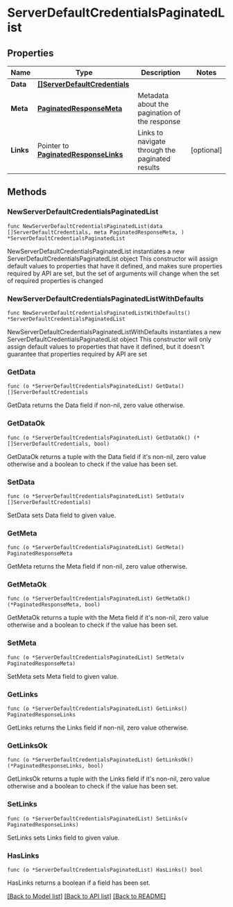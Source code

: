 # ServerDefaultCredentialsPaginatedList

## Properties

Name | Type | Description | Notes
------------ | ------------- | ------------- | -------------
**Data** | [**[]ServerDefaultCredentials**](ServerDefaultCredentials.md) |  | 
**Meta** | [**PaginatedResponseMeta**](PaginatedResponseMeta.md) | Metadata about the pagination of the response | 
**Links** | Pointer to [**PaginatedResponseLinks**](PaginatedResponseLinks.md) | Links to navigate through the paginated results | [optional] 

## Methods

### NewServerDefaultCredentialsPaginatedList

`func NewServerDefaultCredentialsPaginatedList(data []ServerDefaultCredentials, meta PaginatedResponseMeta, ) *ServerDefaultCredentialsPaginatedList`

NewServerDefaultCredentialsPaginatedList instantiates a new ServerDefaultCredentialsPaginatedList object
This constructor will assign default values to properties that have it defined,
and makes sure properties required by API are set, but the set of arguments
will change when the set of required properties is changed

### NewServerDefaultCredentialsPaginatedListWithDefaults

`func NewServerDefaultCredentialsPaginatedListWithDefaults() *ServerDefaultCredentialsPaginatedList`

NewServerDefaultCredentialsPaginatedListWithDefaults instantiates a new ServerDefaultCredentialsPaginatedList object
This constructor will only assign default values to properties that have it defined,
but it doesn't guarantee that properties required by API are set

### GetData

`func (o *ServerDefaultCredentialsPaginatedList) GetData() []ServerDefaultCredentials`

GetData returns the Data field if non-nil, zero value otherwise.

### GetDataOk

`func (o *ServerDefaultCredentialsPaginatedList) GetDataOk() (*[]ServerDefaultCredentials, bool)`

GetDataOk returns a tuple with the Data field if it's non-nil, zero value otherwise
and a boolean to check if the value has been set.

### SetData

`func (o *ServerDefaultCredentialsPaginatedList) SetData(v []ServerDefaultCredentials)`

SetData sets Data field to given value.


### GetMeta

`func (o *ServerDefaultCredentialsPaginatedList) GetMeta() PaginatedResponseMeta`

GetMeta returns the Meta field if non-nil, zero value otherwise.

### GetMetaOk

`func (o *ServerDefaultCredentialsPaginatedList) GetMetaOk() (*PaginatedResponseMeta, bool)`

GetMetaOk returns a tuple with the Meta field if it's non-nil, zero value otherwise
and a boolean to check if the value has been set.

### SetMeta

`func (o *ServerDefaultCredentialsPaginatedList) SetMeta(v PaginatedResponseMeta)`

SetMeta sets Meta field to given value.


### GetLinks

`func (o *ServerDefaultCredentialsPaginatedList) GetLinks() PaginatedResponseLinks`

GetLinks returns the Links field if non-nil, zero value otherwise.

### GetLinksOk

`func (o *ServerDefaultCredentialsPaginatedList) GetLinksOk() (*PaginatedResponseLinks, bool)`

GetLinksOk returns a tuple with the Links field if it's non-nil, zero value otherwise
and a boolean to check if the value has been set.

### SetLinks

`func (o *ServerDefaultCredentialsPaginatedList) SetLinks(v PaginatedResponseLinks)`

SetLinks sets Links field to given value.

### HasLinks

`func (o *ServerDefaultCredentialsPaginatedList) HasLinks() bool`

HasLinks returns a boolean if a field has been set.


[[Back to Model list]](../README.md#documentation-for-models) [[Back to API list]](../README.md#documentation-for-api-endpoints) [[Back to README]](../README.md)


